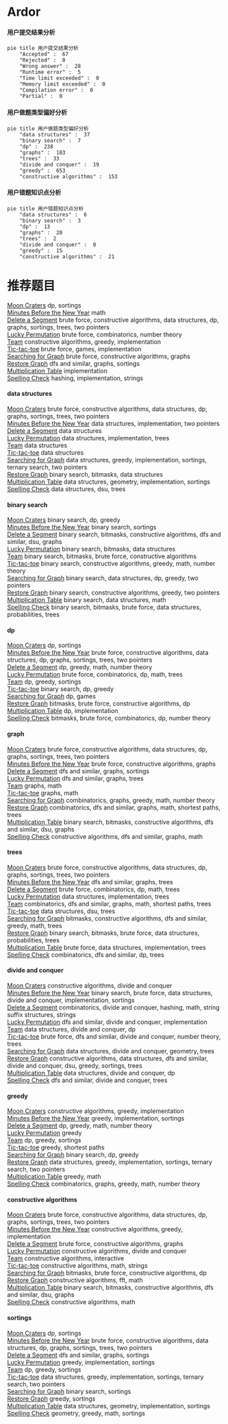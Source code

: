 # Ardor
<!-- tabs:start -->
#### **用户提交结果分析**

```mermaid
pie title 用户提交结果分析
    "Accepted" :  67
    "Rejected" :  0
    "Wrong answer" :  28
    "Runtime error" :  5
    "Time limit exceeded" :  0
    "Memory limit exceeded" :  0
    "Compilation error" :  0
    "Partial" :  0
```
#### **用户做题类型偏好分析**

```mermaid
pie title 用户做题类型偏好分析
    "data structures" :  37
    "binary search" :  7
    "dp" :  238
    "graphs" :  183
    "trees" :  33
    "divide and conquer" :  19
    "greedy" :  653
    "constructive algorithms" :  153
```
#### **用户错题知识点分析**

```mermaid
pie title 用户错题知识点分析
    "data structures" :  6
    "binary search" :  3
    "dp" :  13
    "graphs" :  20
    "trees" :  2
    "divide and conquer" :  0
    "greedy" :  15
    "constructive algorithms" :  21
```
<!-- tabs:end -->
# 推荐题目
[Moon Craters](http://codeforces.com/problemset/problem/39/C)		dp,
                        sortings		  
[Minutes Before the New Year](http://codeforces.com/problemset/problem/1283/A)		math		  
[Delete a Segment](http://codeforces.com/problemset/problem/1285/E)		brute force,
                        constructive algorithms,
                        data structures,
                        dp,
                        graphs,
                        sortings,
                        trees,
                        two pointers		  
[Lucky Permutation](http://codeforces.com/problemset/problem/121/C)		brute force,
                        combinatorics,
                        number theory		  
[Team](http://codeforces.com/problemset/problem/401/C)		constructive algorithms,
                        greedy,
                        implementation		  
[Tic-tac-toe](http://codeforces.com/problemset/problem/3/C)		brute force,
                        games,
                        implementation		  
[Searching for Graph](http://codeforces.com/problemset/problem/402/C)		brute force,
                        constructive algorithms,
                        graphs		  
[Restore Graph](http://codeforces.com/problemset/problem/404/C)		dfs and similar,
                        graphs,
                        sortings		  
[Multiplication Table](http://codeforces.com/problemset/problem/39/H)		implementation		  
[Spelling Check](http://codeforces.com/problemset/problem/39/J)		hashing,
                        implementation,
                        strings		  
<!-- tabs:start -->
#### **data structures**
[Moon Craters](http://codeforces.com/problemset/problem/1285/E)		brute force,
                        constructive algorithms,
                        data structures,
                        dp,
                        graphs,
                        sortings,
                        trees,
                        two pointers		  
[Minutes Before the New Year](https://codeforces.com/contest/281/problem/D)		data structures,
                        implementation,
                        two pointers		  
[Delete a Segment](http://codeforces.com/problemset/problem/407/E)		data structures		  
[Lucky Permutation](http://codeforces.com/problemset/problem/403/E)		data structures,
                        implementation,
                        trees		  
[Team](http://codeforces.com/problemset/problem/323/C)		data structures		  
[Tic-tac-toe](http://codeforces.com/problemset/problem/377/D)		data structures		  
[Searching for Graph](http://codeforces.com/problemset/problem/1374/E2)		data structures,
                        greedy,
                        implementation,
                        sortings,
                        ternary search,
                        two pointers		  
[Restore Graph](http://codeforces.com/problemset/problem/400/E)		binary search,
                        bitmasks,
                        data structures		  
[Multiplication Table](http://codeforces.com/problemset/problem/1401/E)		data structures,
                        geometry,
                        implementation,
                        sortings		  
[Spelling Check](http://codeforces.com/problemset/problem/1009/F)		data structures,
                        dsu,
                        trees		  
#### **binary search**
[Moon Craters](http://codeforces.com/problemset/problem/1082/E)		binary search,
                        dp,
                        greedy		  
[Minutes Before the New Year](http://codeforces.com/problemset/problem/1077/D)		binary search,
                        sortings		  
[Delete a Segment](https://codeforces.com/contest/1362/problem/F)		binary search,
                        bitmasks,
                        constructive algorithms,
                        dfs and similar,
                        dsu,
                        graphs		  
[Lucky Permutation](http://codeforces.com/problemset/problem/400/E)		binary search,
                        bitmasks,
                        data structures		  
[Team](http://codeforces.com/problemset/problem/1360/H)		binary search,
                        bitmasks,
                        brute force,
                        constructive algorithms		  
[Tic-tac-toe](http://codeforces.com/problemset/problem/1474/B)		binary search,
                        constructive algorithms,
                        greedy,
                        math,
                        number theory		  
[Searching for Graph](http://codeforces.com/problemset/problem/1492/C)		binary search,
                        data structures,
                        dp,
                        greedy,
                        two pointers		  
[Restore Graph](http://codeforces.com/problemset/problem/1463/D)		binary search,
                        constructive algorithms,
                        greedy,
                        two pointers		  
[Multiplication Table](http://codeforces.com/problemset/problem/1490/G)		binary search,
                        data structures,
                        math		  
[Spelling Check](http://codeforces.com/problemset/problem/1479/D)		binary search,
                        bitmasks,
                        brute force,
                        data structures,
                        probabilities,
                        trees		  
#### **dp**
[Moon Craters](http://codeforces.com/problemset/problem/39/C)		dp,
                        sortings		  
[Minutes Before the New Year](http://codeforces.com/problemset/problem/1285/E)		brute force,
                        constructive algorithms,
                        data structures,
                        dp,
                        graphs,
                        sortings,
                        trees,
                        two pointers		  
[Delete a Segment](http://codeforces.com/problemset/problem/402/D)		dp,
                        greedy,
                        math,
                        number theory		  
[Lucky Permutation](https://codeforces.com/contest/1113/problem/F)		brute force,
                        combinatorics,
                        dp,
                        math,
                        trees		  
[Team](http://codeforces.com/problemset/problem/1282/B1)		dp,
                        greedy,
                        sortings		  
[Tic-tac-toe](http://codeforces.com/problemset/problem/1082/E)		binary search,
                        dp,
                        greedy		  
[Searching for Graph](http://codeforces.com/problemset/problem/39/E)		dp,
                        games		  
[Restore Graph](http://codeforces.com/problemset/problem/1151/B)		bitmasks,
                        brute force,
                        constructive algorithms,
                        dp		  
[Multiplication Table](http://codeforces.com/problemset/problem/407/B)		dp,
                        implementation		  
[Spelling Check](http://codeforces.com/problemset/problem/401/D)		bitmasks,
                        brute force,
                        combinatorics,
                        dp,
                        number theory		  
#### **graph**
[Moon Craters](http://codeforces.com/problemset/problem/1285/E)		brute force,
                        constructive algorithms,
                        data structures,
                        dp,
                        graphs,
                        sortings,
                        trees,
                        two pointers		  
[Minutes Before the New Year](http://codeforces.com/problemset/problem/402/C)		brute force,
                        constructive algorithms,
                        graphs		  
[Delete a Segment](http://codeforces.com/problemset/problem/404/C)		dfs and similar,
                        graphs,
                        sortings		  
[Lucky Permutation](http://codeforces.com/problemset/problem/115/A)		dfs and similar,
                        graphs,
                        trees		  
[Team](https://codeforces.com/contest/403/problem/C)		graphs,
                        math		  
[Tic-tac-toe](http://codeforces.com/problemset/problem/402/E)		graphs,
                        math		  
[Searching for Graph](http://codeforces.com/problemset/problem/1334/E)		combinatorics,
                        graphs,
                        greedy,
                        math,
                        number theory		  
[Restore Graph](https://codeforces.com/contest/1496/problem/F)		combinatorics,
                        dfs and similar,
                        graphs,
                        math,
                        shortest paths,
                        trees		  
[Multiplication Table](https://codeforces.com/contest/1362/problem/F)		binary search,
                        bitmasks,
                        constructive algorithms,
                        dfs and similar,
                        dsu,
                        graphs		  
[Spelling Check](https://codeforces.com/contest/1104/problem/E)		constructive algorithms,
                        dfs and similar,
                        graphs,
                        math		  
#### **trees**
[Moon Craters](http://codeforces.com/problemset/problem/1285/E)		brute force,
                        constructive algorithms,
                        data structures,
                        dp,
                        graphs,
                        sortings,
                        trees,
                        two pointers		  
[Minutes Before the New Year](http://codeforces.com/problemset/problem/115/A)		dfs and similar,
                        graphs,
                        trees		  
[Delete a Segment](https://codeforces.com/contest/1113/problem/F)		brute force,
                        combinatorics,
                        dp,
                        math,
                        trees		  
[Lucky Permutation](http://codeforces.com/problemset/problem/403/E)		data structures,
                        implementation,
                        trees		  
[Team](https://codeforces.com/contest/1496/problem/F)		combinatorics,
                        dfs and similar,
                        graphs,
                        math,
                        shortest paths,
                        trees		  
[Tic-tac-toe](http://codeforces.com/problemset/problem/1009/F)		data structures,
                        dsu,
                        trees		  
[Searching for Graph](http://codeforces.com/problemset/problem/1338/B)		bitmasks,
                        constructive algorithms,
                        dfs and similar,
                        greedy,
                        math,
                        trees		  
[Restore Graph](http://codeforces.com/problemset/problem/1479/D)		binary search,
                        bitmasks,
                        brute force,
                        data structures,
                        probabilities,
                        trees		  
[Multiplication Table](http://codeforces.com/problemset/problem/1511/C)		brute force,
                        data structures,
                        implementation,
                        trees		  
[Spelling Check](http://codeforces.com/problemset/problem/1499/F)		combinatorics,
                        dfs and similar,
                        dp,
                        trees		  
#### **divide and conquer**
[Moon Craters](http://codeforces.com/problemset/problem/1250/M)		constructive algorithms,
                        divide and conquer		  
[Minutes Before the New Year](http://codeforces.com/problemset/problem/1461/D)		binary search,
                        brute force,
                        data structures,
                        divide and conquer,
                        implementation,
                        sortings		  
[Delete a Segment](http://codeforces.com/problemset/problem/1466/G)		combinatorics,
                        divide and conquer,
                        hashing,
                        math,
                        string suffix structures,
                        strings		  
[Lucky Permutation](http://codeforces.com/problemset/problem/1490/D)		dfs and similar,
                        divide and conquer,
                        implementation		  
[Team](https://codeforces.com/contest/1483/problem/C)		data structures,
                        divide and conquer,
                        dp		  
[Tic-tac-toe](http://codeforces.com/problemset/problem/1491/E)		brute force,
                        dfs and similar,
                        divide and conquer,
                        number theory,
                        trees		  
[Searching for Graph](http://codeforces.com/problemset/problem/1303/G)		data structures,
                        divide and conquer,
                        geometry,
                        trees		  
[Restore Graph](http://codeforces.com/problemset/problem/1494/D)		constructive algorithms,
                        data structures,
                        dfs and similar,
                        divide and conquer,
                        dsu,
                        greedy,
                        sortings,
                        trees		  
[Multiplication Table](http://codeforces.com/problemset/problem/1482/E)		data structures,
                        divide and conquer,
                        dp		  
[Spelling Check](http://codeforces.com/problemset/problem/566/C)		dfs and similar,
                        divide and conquer,
                        trees		  
#### **greedy**
[Moon Craters](http://codeforces.com/problemset/problem/401/C)		constructive algorithms,
                        greedy,
                        implementation		  
[Minutes Before the New Year](http://codeforces.com/problemset/problem/405/A)		greedy,
                        implementation,
                        sortings		  
[Delete a Segment](http://codeforces.com/problemset/problem/402/D)		dp,
                        greedy,
                        math,
                        number theory		  
[Lucky Permutation](http://codeforces.com/problemset/problem/39/B)		greedy		  
[Team](http://codeforces.com/problemset/problem/1282/B1)		dp,
                        greedy,
                        sortings		  
[Tic-tac-toe](http://codeforces.com/problemset/problem/3/A)		greedy,
                        shortest paths		  
[Searching for Graph](http://codeforces.com/problemset/problem/1082/E)		binary search,
                        dp,
                        greedy		  
[Restore Graph](http://codeforces.com/problemset/problem/1374/E2)		data structures,
                        greedy,
                        implementation,
                        sortings,
                        ternary search,
                        two pointers		  
[Multiplication Table](http://codeforces.com/problemset/problem/402/A)		greedy,
                        math		  
[Spelling Check](http://codeforces.com/problemset/problem/1334/E)		combinatorics,
                        graphs,
                        greedy,
                        math,
                        number theory		  
#### **constructive algorithms**
[Moon Craters](http://codeforces.com/problemset/problem/1285/E)		brute force,
                        constructive algorithms,
                        data structures,
                        dp,
                        graphs,
                        sortings,
                        trees,
                        two pointers		  
[Minutes Before the New Year](http://codeforces.com/problemset/problem/401/C)		constructive algorithms,
                        greedy,
                        implementation		  
[Delete a Segment](http://codeforces.com/problemset/problem/402/C)		brute force,
                        constructive algorithms,
                        graphs		  
[Lucky Permutation](http://codeforces.com/problemset/problem/1250/M)		constructive algorithms,
                        divide and conquer		  
[Team](http://codeforces.com/problemset/problem/1090/F)		constructive algorithms,
                        interactive		  
[Tic-tac-toe](https://codeforces.com/contest/1159/problem/D)		constructive algorithms,
                        math,
                        strings		  
[Searching for Graph](http://codeforces.com/problemset/problem/1151/B)		bitmasks,
                        brute force,
                        constructive algorithms,
                        dp		  
[Restore Graph](http://codeforces.com/problemset/problem/1270/I)		constructive algorithms,
                        fft,
                        math		  
[Multiplication Table](https://codeforces.com/contest/1362/problem/F)		binary search,
                        bitmasks,
                        constructive algorithms,
                        dfs and similar,
                        dsu,
                        graphs		  
[Spelling Check](http://codeforces.com/problemset/problem/1063/E)		constructive algorithms,
                        math		  
#### **sortings**
[Moon Craters](http://codeforces.com/problemset/problem/39/C)		dp,
                        sortings		  
[Minutes Before the New Year](http://codeforces.com/problemset/problem/1285/E)		brute force,
                        constructive algorithms,
                        data structures,
                        dp,
                        graphs,
                        sortings,
                        trees,
                        two pointers		  
[Delete a Segment](http://codeforces.com/problemset/problem/404/C)		dfs and similar,
                        graphs,
                        sortings		  
[Lucky Permutation](http://codeforces.com/problemset/problem/405/A)		greedy,
                        implementation,
                        sortings		  
[Team](http://codeforces.com/problemset/problem/1282/B1)		dp,
                        greedy,
                        sortings		  
[Tic-tac-toe](http://codeforces.com/problemset/problem/1374/E2)		data structures,
                        greedy,
                        implementation,
                        sortings,
                        ternary search,
                        two pointers		  
[Searching for Graph](http://codeforces.com/problemset/problem/1077/D)		binary search,
                        sortings		  
[Restore Graph](http://codeforces.com/problemset/problem/3/B)		greedy,
                        sortings		  
[Multiplication Table](http://codeforces.com/problemset/problem/1401/E)		data structures,
                        geometry,
                        implementation,
                        sortings		  
[Spelling Check](https://codeforces.com/contest/1496/problem/C)		geometry,
                        greedy,
                        math,
                        sortings		  
<!-- tabs:end -->
